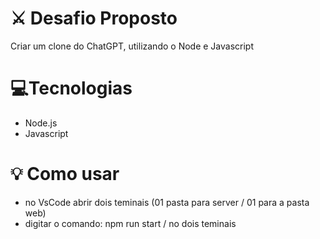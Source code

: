 # ⚔ Desafio Proposto

Criar um clone do ChatGPT, utilizando o Node e Javascript


# 💻Tecnologias
* Node.js
* Javascript

# 💡 Como usar

- no VsCode abrir dois teminais (01 pasta para server / 01 para a pasta web)
- digitar o comando: npm run start  /  no dois teminais
